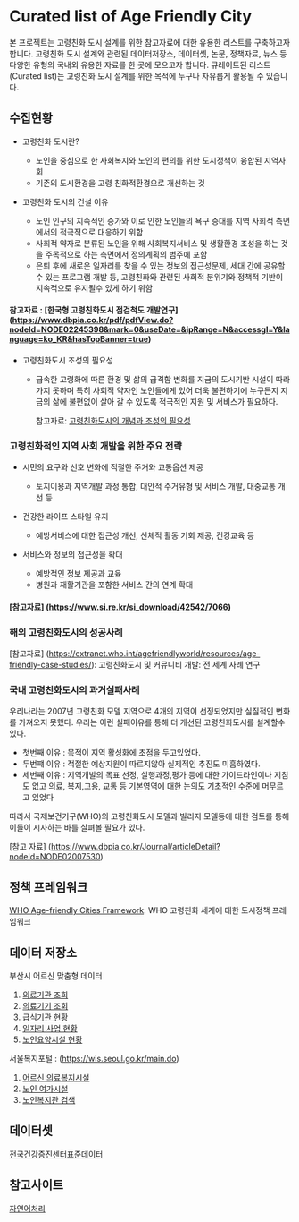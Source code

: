 # Curated list of Age Friendly City
본 프로젝트는 고령친화 도시 설계를 위한 참고자료에 대한 유용한 리스트를 구축하고자 합니다. 고령친화 도시 설계와 관련된 데이터저장소, 데이터셋, 논문, 정책자료, 뉴스 등 다양한 유형의 국내외 유용한 자료를 한 곳에 모으고자 합니다. 큐레이트된 리스트(Curated list)는 고령친화 도시 설계를 위한 목적에 누구나 자유롭게 활용될 수 있습니다. 

## 수집현황
* 고령친화 도시란?
  * 노인을 중심으로 한 사회복지와 노인의 편의를 위한 도시정책이 융합된 지역사회
  * 기존의 도시환경을 고령 친화적환경으로 개선하는 것    
   
* 고령친화 도시의 건설 이유
  * 노인 인구의 지속적인 증가와 이로 인한 노인들의 욕구 증대를 지역 사회적 측면에서의 적극적으로 대응하기 위함
  * 사회적 약자로 분류된 노인을 위해 사회복지서비스 및 생활환경 조성을 하는 것을 주목적으로 하는 측면에서 정의계획의 범주에 포함
  * 은퇴 후에 새로운 일자리를 찾을 수 있는 정보의 접근성문제, 세대 간에 공유할수 있는 프로그램 개발 등, 고령친화와 관련된 사회적 분위기와 정책적 기반이 지속적으로 유지될수 있게 하기 위함


#### 참고자료 : [한국형 고령친화도시 점검척도 개발연구] (https://www.dbpia.co.kr/pdf/pdfView.do?nodeId=NODE02245398&mark=0&useDate=&ipRange=N&accessgl=Y&language=ko_KR&hasTopBanner=true)


* 고령친화도시 조성의 필요성
  * 급속한 고령화에 따른 환경 및 삶의 급격함 변화를 지금의 도시기반 시설이 따라가지 못하며 
    특히 사회적 약자인 노인들에게 있어 더욱 불편하기에 누구든지 지금의 삶에 불편없이 살아 갈 수 있도록 
    적극적인 지원 및 서비스가 필요하다.
    
    참고자료: [고령친화도시의 개념과 조성의 필요성](http://afc.bswdi.re.kr/Main.do)


### 고령친화적인 지역 사회 개발을 위한 주요 전략
* 시민의 요구와 선호 변화에 적절한 주거와 교통옵션 제공
  - 토지이용과 지역개발 과정 통합, 대안적 주거유형 및 서비스 개발, 대중교통 개선 등
  
* 건강한 라이프 스타일 유지
  - 예방서비스에 대한 접근성 개선, 신체적 활동 기회 제공, 건강교육 등
  
* 서비스와 정보의 접근성을 확대
  - 예방적인 정보 제공과 교육
  - 병원과 재활기관을 포함한 서비스 간의 연계 확대
 
#### [참고자료] (https://www.si.re.kr/si_download/42542/7066)


### 해외 고령친화도시의 성공사례
[참고자료] (https://extranet.who.int/agefriendlyworld/resources/age-friendly-case-studies/): 고령친화도시 및 커뮤니티 개발: 전 세계 사례 연구


### 국내 고령친화도시의 과거실패사례
우리나라는 2007년 고령친화 모델 지역으로 4개의 지역이 선정되었지만 실질적인 변화를 가져오지 못했다. 우리는 이런 실패이유를 통해 더 개선된 고령친화도시를 설계할수있다.
* 첫번째 이유 : 목적이 지역 활성화에 초점을 두고있었다.
* 두번쨰 이유 : 적절한 예상지원이 따르지않아 실제적인 추진도 미흡하였다.
* 세번째 이유 : 지역개발의 목표 선정, 실행과정,평가 등에 대한 가이드라인이나 지침도 없고 의료,
                복지,고용, 교통 등 기본영역에 대한 논의도 기초적인 수준에 머무르고 있었다

따라서 국제보건기구(WHO)의 고령친화도시 모델과 빌리지 모델등에 대한 검토를 통해 이들이 시사하는 바를 살펴볼 필요가 있다.

[참고 자료] (https://www.dbpia.co.kr/Journal/articleDetail?nodeId=NODE02007530)


## 정책 프레임워크
[WHO Age-friendly Cities Framework](https://extranet.who.int/agefriendlyworld/): WHO 고령친화 세계에 대한 도시정책 프레임워크

## 데이터 저장소
부산시 어르신 맞춤형 데이터
1. [의료기관 조회](https://data.busan.go.kr/dataSet/detail.nm?contentId=10&publicdatapk=OA_TT00001)
2. [의료기기 조회](https://data.busan.go.kr/dataSet/detail.nm?contentId=10&publicdatapk=OA_TT00002)
3. [급식기관 현황](https://data.busan.go.kr/dataSet/detail.nm?contentId=10&publicdatapk=3076438)
4. [일자리 사업 현황](https://data.busan.go.kr/dataSet/detail.nm?contentId=10&publicdatapk=15034025)
5. [노인요양시설 현황](https://data.busan.go.kr/dataSet/detail.nm?publicdatapk=15071152&contentId=10)

서울복지포털 : (https://wis.seoul.go.kr/main.do)
1. [어르신 의료복지시설](https://wis.seoul.go.kr/hope/customizedSearch.do?gbn=senior_medicalWelfareFacility)
2. [노인 여가시설](https://wis.seoul.go.kr/senior/service/leisure.do)
3. [노인복지관 검색](https://wis.seoul.go.kr/hope/customizedSearch.do?gbn=senior_communityCentre)

## 데이터셋
[전국건강증진센터표준데이터](https://data.busan.go.kr/dataSet/detail.nm?contentId=10&publicdatapk=OA_SS00034)

## 참고사이트
[자연어처리](https://insikk.github.io/awesome-korean-nlp/)



